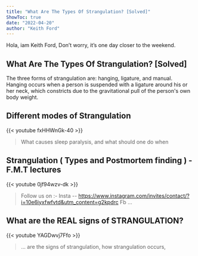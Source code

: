```yaml
---
title: "What Are The Types Of Strangulation? [Solved]"
ShowToc: true 
date: "2022-04-20"
author: "Keith Ford" 
---
```


Hola, iam Keith Ford, Don’t worry, it’s one day closer to the weekend.
## What Are The Types Of Strangulation? [Solved]
 The three forms of strangulation are: hanging, ligature, and manual. Hanging occurs when a person is suspended with a ligature around his or her neck, which constricts due to the gravitational pull of the person's own body weight.

## Different modes of Strangulation
{{< youtube fxHHWnGk-40 >}}
>What causes sleep paralysis, and what should one do when 

## Strangulation  ( Types and Postmortem finding ) - F.M.T lectures
{{< youtube 0jf94wzv-dk >}}
>Follow us on :- Insta -- https://www.instagram.com/invites/contact/?i=10e6iyxfwfvtd&utm_content=g2kpdrc Fb ...

## What are the REAL signs of STRANGULATION?
{{< youtube YAGDwvj7Ffo >}}
>... are the signs of strangulation, how strangulation occurs, 


